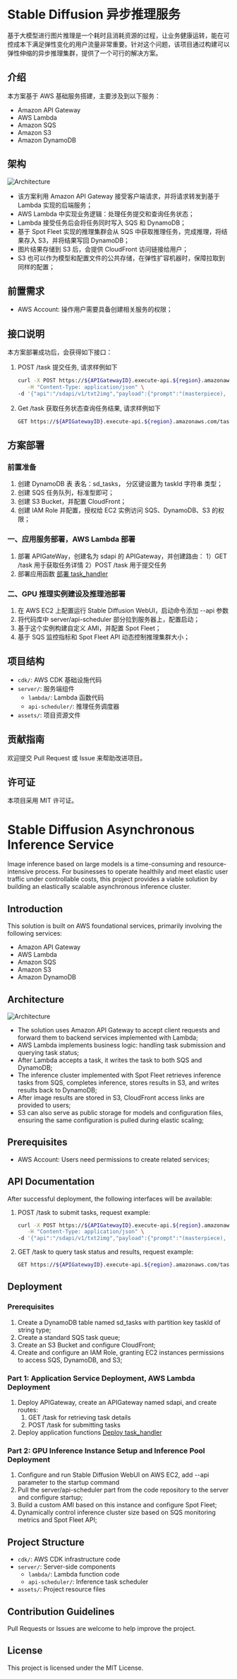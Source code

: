 # Stable Diffusion 异步推理服务

基于大模型进行图片推理是一个耗时且消耗资源的过程，让业务健康运转，能在可控成本下满足弹性变化的用户流量非常重要。针对这个问题，该项目通过构建可以弹性伸缩的异步推理集群，提供了一个可行的解决方案。

## 介绍

本方案基于 AWS 基础服务搭建，主要涉及到以下服务：
- Amazon API Gateway
- AWS Lambda
- Amazon SQS
- Amazon S3
- Amazon DynamoDB

## 架构
![Architecture](assets/architecture.png)

- 该方案利用 Amazon API Gateway 接受客户端请求，并将请求转发到基于 Lambda 实现的后端服务；
- AWS Lambda 中实现业务逻辑：处理任务提交和查询任务状态；
- Lambda 接受任务后会将任务同时写入 SQS 和 DynamoDB；
- 基于 Spot Fleet 实现的推理集群会从 SQS 中获取推理任务，完成推理，将结果存入 S3，并将结果写回 DynamoDB；
- 图片结果存储到 S3 后，会提供 CloudFront 访问链接给用户；
- S3 也可以作为模型和配置文件的公共存储，在弹性扩容机器时，保障拉取到同样的配置；

## 前置需求
- AWS Account: 操作用户需要具备创建相关服务的权限；

## 接口说明
本方案部署成功后，会获得如下接口：
1. POST /task 提交任务, 请求样例如下
   ```bash
   curl -X POST https://${APIGatewayID}.execute-api.${region}.amazonaws.com/task \
      -H "Content-Type: application/json" \
   -d '{"api":"/sdapi/v1/txt2img","payload":{"prompt":"(masterpiece), (extremely intricate:1.3), (realistic), portrait of a girl, the most beautiful in the world, (medieval armor), metal reflections, upper body, outdoors, intense sunlight, far away castle, professional photograph of a stunning woman detailed, sharp focus, dramatic, award winning, cinematic lighting, octane render  unreal engine,  volumetrics dtx, (film grain, blurry background, blurry foreground, bokeh, depth of field, sunset, motion blur:1.3), chainmail","steps":20}}'
   ```

2. Get /task 获取任务状态查询任务结果, 请求样例如下

   ```bash
   GET https://${APIGatewayID}.execute-api.${region}.amazonaws.com/task?taskId=${taskId}
   ```

## 方案部署
### 前置准备
1. 创建 DynamoDB 表 表名：sd_tasks， 分区键设置为 taskId 字符串 类型；
2. 创建 SQS 任务队列，标准型即可；
3. 创建 S3 Bucket，并配置 CloudFront；
4. 创建 IAM Role 并配置，授权给 EC2 实例访问 SQS、DynamoDB、S3 的权限；

### 一、应用服务部署，AWS Lambda 部署
1. 部署 APIGateWay，创建名为 sdapi 的 APIGateway，并创建路由：
   1）GET /task 用于获取任务详情
   2）POST /task 用于提交任务
2. 部署应用函数
   [部署 task_handler](./server/lambda/task_handler/README.md)

### 二、GPU 推理实例建设及推理池部署
1. 在 AWS EC2 上配置运行 Stable Diffusion WebUI，启动命令添加 --api 参数
2. 将代码库中 server/api-scheduler 部分拉到服务器上，配置启动；
3. 基于这个实例构建自定义 AMI，并配置 Spot Fleet；
4. 基于 SQS 监控指标和 Spot Fleet API 动态控制推理集群大小；

## 项目结构
- `cdk/`: AWS CDK 基础设施代码
- `server/`: 服务端组件
  - `lambda/`: Lambda 函数代码
  - `api-scheduler/`: 推理任务调度器
- `assets/`: 项目资源文件

## 贡献指南
欢迎提交 Pull Request 或 Issue 来帮助改进项目。

## 许可证
本项目采用 MIT 许可证。

# Stable Diffusion Asynchronous Inference Service

Image inference based on large models is a time-consuming and resource-intensive process. For businesses to operate healthily and meet elastic user traffic under controllable costs, this project provides a viable solution by building an elastically scalable asynchronous inference cluster.

## Introduction

This solution is built on AWS foundational services, primarily involving the following services:
- Amazon API Gateway
- AWS Lambda
- Amazon SQS
- Amazon S3
- Amazon DynamoDB

## Architecture
![Architecture](assets/architecture.png)

- The solution uses Amazon API Gateway to accept client requests and forward them to backend services implemented with Lambda;
- AWS Lambda implements business logic: handling task submission and querying task status;
- After Lambda accepts a task, it writes the task to both SQS and DynamoDB;
- The inference cluster implemented with Spot Fleet retrieves inference tasks from SQS, completes inference, stores results in S3, and writes results back to DynamoDB;
- After image results are stored in S3, CloudFront access links are provided to users;
- S3 can also serve as public storage for models and configuration files, ensuring the same configuration is pulled during elastic scaling;

## Prerequisites
- AWS Account: Users need permissions to create related services;

## API Documentation
After successful deployment, the following interfaces will be available:
1. POST /task to submit tasks, request example:
   ```bash
   curl -X POST https://${APIGatewayID}.execute-api.${region}.amazonaws.com/task \
      -H "Content-Type: application/json" \
   -d '{"api":"/sdapi/v1/txt2img","payload":{"prompt":"(masterpiece), (extremely intricate:1.3), (realistic), portrait of a girl, the most beautiful in the world, (medieval armor), metal reflections, upper body, outdoors, intense sunlight, far away castle, professional photograph of a stunning woman detailed, sharp focus, dramatic, award winning, cinematic lighting, octane render  unreal engine,  volumetrics dtx, (film grain, blurry background, blurry foreground, bokeh, depth of field, sunset, motion blur:1.3), chainmail","steps":20}}'
   ```

2. GET /task to query task status and results, request example:

   ```bash
   GET https://${APIGatewayID}.execute-api.${region}.amazonaws.com/task?taskId=${taskId}
   ```

## Deployment
### Prerequisites
1. Create a DynamoDB table named sd_tasks with partition key taskId of string type;
2. Create a standard SQS task queue;
3. Create an S3 Bucket and configure CloudFront;
4. Create and configure an IAM Role, granting EC2 instances permissions to access SQS, DynamoDB, and S3;

### Part 1: Application Service Deployment, AWS Lambda Deployment
1. Deploy APIGateway, create an APIGateway named sdapi, and create routes:
   1) GET /task for retrieving task details
   2) POST /task for submitting tasks
2. Deploy application functions
   [Deploy task_handler](./server/lambda/task_handler/README.md)

### Part 2: GPU Inference Instance Setup and Inference Pool Deployment
1. Configure and run Stable Diffusion WebUI on AWS EC2, add --api parameter to the startup command
2. Pull the server/api-scheduler part from the code repository to the server and configure startup;
3. Build a custom AMI based on this instance and configure Spot Fleet;
4. Dynamically control inference cluster size based on SQS monitoring metrics and Spot Fleet API;

## Project Structure
- `cdk/`: AWS CDK infrastructure code
- `server/`: Server-side components
  - `lambda/`: Lambda function code
  - `api-scheduler/`: Inference task scheduler
- `assets/`: Project resource files

## Contribution Guidelines
Pull Requests or Issues are welcome to help improve the project.

## License
This project is licensed under the MIT License.
